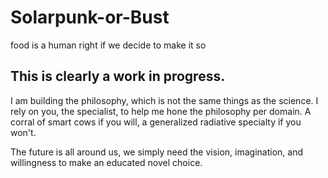 # Solarpunk-or-Bust
food is a human right if we decide to make it so


## This is clearly a work in progress.
I am building the philosophy, which is not the same things as the science.
I rely on you, the specialist, to help me hone the philosophy per domain.
A corral of smart cows if you will, a generalized radiative specialty if you won't.

The future is all around us, we simply need the vision, imagination, and willingness to make an educated novel choice.
